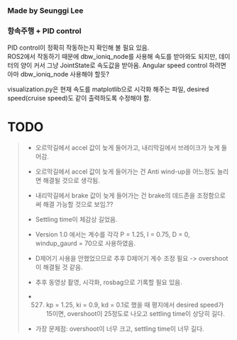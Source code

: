 ### Made by Seunggi Lee
### 항속주행 + PID control

PID control이 정확히 작동하는지 확인해 볼 필요 있음.  
ROS2에서 작동하기 때문에 dbw_ioniq_node를 사용해 속도를 받아와도 되지만, 데이터의 양이 커서 그냥 JointState로 속도값을 받아옴.
Angular speed control 하려면 아마 dbw_ioniq_node 사용해야 할듯?  

visualization.py은 현재 속도를 matplotlib으로 시각화 해주는 파일, desired speed(cruise speed)도 같이 출력하도록 수정해야 함.

# TODO
> - 오르막길에서 accel 값이 늦게 들어가고, 내리막길에서 브레이크가 늦게 들어감.
> - 오르막길에서 accel 값이 늦게 들어가는 건 Anti wind-up을 어느정도 늘리면 해결될 것으로 생각됨.
> - 내리막길에서 brake 값이 늦게 들어가는 건 brake의 데드존을 조정함으로써 해결 가능할 것으로 보임.??
> - Settling time이 체감상 길었음.
> - Version 1.0 에서는 계수를 각각 P = 1.25, I = 0.75, D = 0, windup_gaurd = 70으로 사용하였음.
> - D제어기 사용을 안했었으므로 추후 D제어기 계수 조정 필요 -> overshoot이 해결될 것 같음.
> - 추후 동영상 촬영, 시각화, rosbag으로 기록할 필요 있음.
> 
> - 0527) kp = 1.25, ki = 0.9, kd = 0.1로 했을 때 평지에서 desired speed가 15이면, overshoot이 25정도로 나오고 settling time이 상당히 길다.  
> - 가장 문제점: overshoot이 너무 크고, settling time이 너무 길다.  
